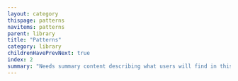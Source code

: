 ```yaml
---
layout: category
thispage: patterns
navitems: patterns
parent: library
title: "Patterns"
category: library
childrenHavePrevNext: true
index: 2
summary: "Needs summary content describing what users will find in this category"
---
```

